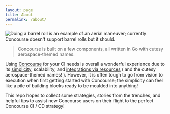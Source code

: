 ```yaml
---
layout: page
title: About
permalink: /about/
---
```


![Doing a barrel roll is an example of an aerial maneuver; currently Concourse doesn't support barrel rolls but it should.](https://media.giphy.com/media/ZQMVKzoTLdNBu/giphy.gif)

> Concourse is built on a few components, all written in Go with cutesy aerospace-themed names.

Using [Concourse](http://concourse.ci/) for your CI needs is overall a wonderful experience due to its [simplicity](http://concourse.ci/concepts.html), scalability, and [integrations via resources](http://concourse.ci/concepts.html#resources) ( and the cutesy aerospace-themed names! ). However, it is often tough to go from vision to execution when first getting started with Concourse; the simplicity can feel like a pile of building blocks ready to be moulded into anything!

This repo hopes to collect some strategies, stories from the trenches, and helpful tips to assist new Concourse users on their flight to the perfect Concourse CI / CD strategy!
